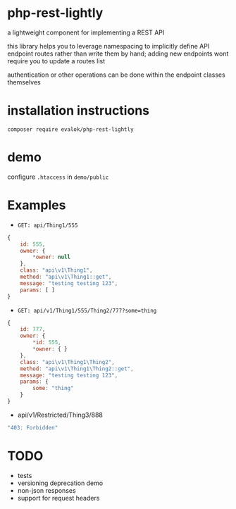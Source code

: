 # php-rest-lightly
a lightweight component for implementing a REST API

this library helps you to leverage namespacing to implicitly define API endpoint routes rather than write them by hand; adding new endpoints wont require you to update a routes list

authentication or other operations can be done within the endpoint classes themselves

# installation instructions
`composer require evalok/php-rest-lightly`

# demo
configure `.htaccess` in `demo/public`

# Examples
* `GET: api/Thing1/555`
```javascript
{
	id: 555,
	owner: {
		*owner: null
	},
	class: "api\v1\Thing1",
	method: "api\v1\Thing1::get",
	message: "testing testing 123",
	params: [ ]
}
```

* `GET: api/v1/Thing1/555/Thing2/777?some=thing`
```javascript
{
	id: 777,
	owner: {
		*id: 555,
		*owner: { }
	},
	class: "api\v1\Thing1\Thing2",
	method: "api\v1\Thing1\Thing2::get",
	message: "testing testing 123",
	params: {
		some: "thing"
	}
}
```

* api/v1/Restricted/Thing3/888
```javascript
"403: Forbidden"
```

# TODO
* tests
* versioning deprecation demo
* non-json responses
* support for request headers

